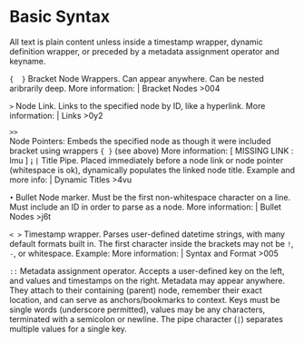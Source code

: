  

# Basic Syntax

All text is plain content unless inside a timestamp wrapper, dynamic definition wrapper, or preceded by a metadata assignment operator and keyname.

`{  }`
Bracket Node Wrappers. Can appear anywhere. Can be nested aribrarily deep.
More information: | Bracket Nodes >004

`>`
Node Link. Links to the specified node by ID, like a hyperlink. 
More information: | Links >0y2

`>>`		
Node Pointers: Embeds the specified node as though it were included bracket using wrappers `{ }` (see above)
More information: [ MISSING LINK : lmu ] 
¡
`|`
Title Pipe. Placed immediately before a node link or node pointer (whitespace is ok), dynamically populates the linked node title.
Example and more info: | Dynamic Titles >4vu

`•`
Bullet Node marker. Must be the first non-whitespace character on a line. Must include an ID in order to parse as a node.
More information: | Bullet Nodes >j6t

`< >`
Timestamp wrapper. Parses user-defined datetime strings, with many default formats built in.
The first character inside the brackets may not be `!`, `-`, or whitespace.
Example: 
More information: | Syntax and Format >005

`::`
Metadata assignment operator. Accepts a user-defined key on the left, and values and timestamps on the right.
Metadata may appear anywhere. They attach to their containing (parent) node, remember their exact location, and can serve as anchors/bookmarks to context. Keys must be single words (underscore permitted), values may be any characters, terminated with a semicolon or newline. The pipe character (`|`) separates multiple values for a single key. 